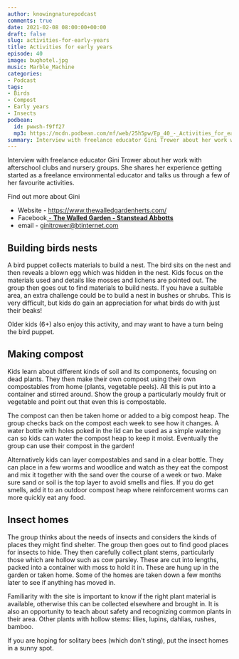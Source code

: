 ```yaml
---
author: knowingnaturepodcast
comments: true
date: 2021-02-08 08:00:00+00:00
draft: false
slug: activities-for-early-years
title: Activities for early years
episode: 40
image: bughotel.jpg
music: Marble_Machine
categories:
- Podcast
tags:
- Birds
- Compost
- Early years
- Insects
podbean:
  id: pwwsh-f9ff27
  mp3: https://mcdn.podbean.com/mf/web/25h5pw/Ep_40_-_Activities_for_early_yearsa88r1.mp3
summary: Interview with freelance educator Gini Trower about her work with afterschool clubs and nursery groups. She shares her experience getting started as a freelance environmental educator and talks us through a few of her favourite activities.
---
```


Interview with freelance educator Gini Trower about her work with afterschool
clubs and nursery groups. She shares her experience getting started as a
freelance environmental educator and talks us through a few of her favourite
activities.

Find out more about Gini

  * Website - https://www.thewalledgardenherts.com/
  * Facebook[ \- **The Walled Garden - Stanstead Abbotts**](https://www.facebook.com/walledgardenstansteadabbotts/)
  * email - [ginitrower@btinternet.com](mailto:ginitrower@btinternet.com)

## Building birds nests

A bird puppet collects materials to build a nest. The bird sits on the nest
and then reveals a blown egg which was hidden in the nest. Kids focus on the
materials used and details like mosses and lichens are pointed out. The group
then goes out to find materials to build nests. If you have a suitable area,
an extra challenge could be to build a nest in bushes or shrubs. This is very
difficult, but kids do gain an appreciation for what birds do with just their
beaks!

Older kids (6+) also enjoy this activity, and may want to have a turn being
the bird puppet.

## Making compost

Kids learn about different kinds of soil and its components, focusing on dead
plants. They then make their own compost using their own compostables from
home (plants, vegetable peels). All this is put into a container and stirred
around. Show the group a particularly mouldy fruit or vegetable and point out
that even this is compostable.

The compost can then be taken home or added to a big compost heap. The group
checks back on the compost each week to see how it changes. A water bottle
with holes poked in the lid can be used as a simple watering can so kids can
water the compost heap to keep it moist. Eventually the group can use their
compost in the garden!

Alternatively kids can layer compostables and sand in a clear bottle. They can
place in a few worms and woodlice and watch as they eat the compost and mix it
together with the sand over the course of a week or two. Make sure sand or
soil is the top layer to avoid smells and flies. If you do get smells, add it
to an outdoor compost heap where reinforcement worms can more quickly eat any
food.

## Insect homes

The group thinks about the needs of insects and considers the kinds of places
they might find shelter. The group then goes out to find good places for
insects to hide. They then carefully collect plant stems, particularly those
which are hollow such as cow parsley. These are cut into lengths, packed into
a container with moss to hold it in. These are hung up in the garden or taken
home. Some of the homes are taken down a few months later to see if anything
has moved in.

Familiarity with the site is important to know if the right plant material is
available, otherwise this can be collected elsewhere and brought in. It is
also an opportunity to teach about safety and recognizing common plants in
their area. Other plants with hollow stems: lilies, lupins, dahlias, rushes,
bamboo.

If you are hoping for solitary bees (which don't sting), put the insect homes
in a sunny spot.

